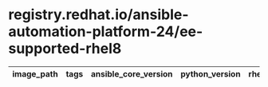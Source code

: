 # registry.redhat.io/ansible-automation-platform-24/ee-supported-rhel8

| image_path | tags | ansible_core_version | python_version | rhel_version | ansible_collections | packages | pip_packages | created |
|---|---|---|---|---|---|---|---|---|

